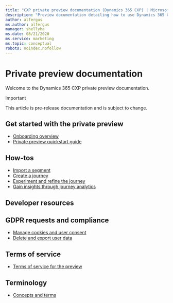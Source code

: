 ```yaml
---
title: "CXP private preview documentation (Dynamics 365 CXP) | Microsoft Docs"
description: "Preview documentation detailing how to use Dynamics 365 CXP features."
author: alfergus
ms.author: alfergus
manager: shellyha
ms.date: 08/21/2020
ms.service: marketing
ms.topic: conceptual
robots: noindex,nofollow
---
```


# Private preview documentation

Welcome to the Dynamics 365 CXP private preview documentation.

> [!IMPORTANT]
> This article is pre-release documentation and is subject to change.

## Get started with the private preview

- [Onboarding overview](onboarding-overview.md)
- [Private preview quickstart guide](quickstart-cxp.md)

## How-tos

- [Import a segment](import-segment.md)
- [Create a journey](create-journey.md)
- [Experiment and refine the journey](experimentation.md)
- [Gain insights through journey analytics](journey-analytics.md)

## Developer resources

<!--- [Web SDK tutorial](get-started-websdk.md) -->
<!--- [Web SDK sample](websdk-sample.md) -->

## GDPR requests and compliance

- [Manage cookies and user consent](user-consent-storage.md)
- [Delete and export user data](delete-export-data.md)

## Terms of service

- [Terms of service for the preview](preview-terms-of-service.md)

## Terminology

- [Concepts and terms](concepts-terms.md)
